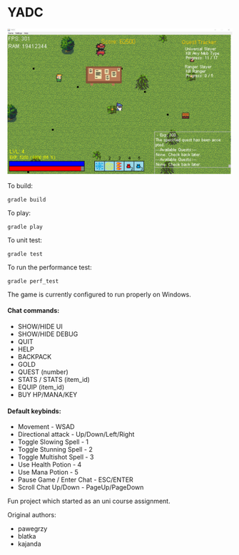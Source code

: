 # YADC

![alt text](resources/promo.png)

To build:
```
gradle build
```

To play:
```
gradle play
```

To unit test:
```
gradle test
```

To run the performance test:
```
gradle perf_test
```


The game is currently configured to run properly on Windows.


#### Chat commands:
* SHOW/HIDE UI
* SHOW/HIDE DEBUG
* QUIT
* HELP
* BACKPACK
* GOLD
* QUEST (number)
* STATS / STATS (item_id)
* EQUIP (item_id)
* BUY HP/MANA/KEY

#### Default keybinds:
* Movement - WSAD
* Directional attack - Up/Down/Left/Right
* Toggle Slowing Spell - 1
* Toggle Stunning Spell - 2
* Toggle Multishot Spell - 3
* Use Health Potion - 4
* Use Mana Potion - 5
* Pause Game / Enter Chat - ESC/ENTER
* Scroll Chat Up/Down - PageUp/PageDown

Fun project which started as an uni course assignment.

Original authors:
* pawegrzy
* blatka
* kajanda
